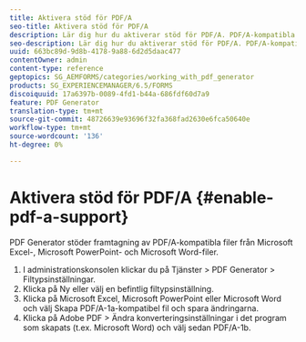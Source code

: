 ```yaml
---
title: Aktivera stöd för PDF/A
seo-title: Aktivera stöd för PDF/A
description: Lär dig hur du aktiverar stöd för PDF/A. PDF/A-kompatibla filer kan skapas från Microsoft Excel-, Microsoft PowerPoint- och Microsoft Word-filer.
seo-description: Lär dig hur du aktiverar stöd för PDF/A. PDF/A-kompatibla filer kan skapas från Microsoft Excel-, Microsoft PowerPoint- och Microsoft Word-filer.
uuid: 663bc89d-9d8b-4178-9a88-6d2d5daac477
contentOwner: admin
content-type: reference
geptopics: SG_AEMFORMS/categories/working_with_pdf_generator
products: SG_EXPERIENCEMANAGER/6.5/FORMS
discoiquuid: 17a6397b-0089-4fd1-b44a-686fdf60d7a9
feature: PDF Generator
translation-type: tm+mt
source-git-commit: 48726639e93696f32fa368fad2630e6fca50640e
workflow-type: tm+mt
source-wordcount: '136'
ht-degree: 0%

---
```



# Aktivera stöd för PDF/A {#enable-pdf-a-support}

PDF Generator stöder framtagning av PDF/A-kompatibla filer från Microsoft Excel-, Microsoft PowerPoint- och Microsoft Word-filer.

1. I administrationskonsolen klickar du på Tjänster > PDF Generator > Filtypsinställningar.
1. Klicka på Ny eller välj en befintlig filtypsinställning.
1. Klicka på Microsoft Excel, Microsoft PowerPoint eller Microsoft Word och välj Skapa PDF/A-1a-kompatibel fil och spara ändringarna.
1. Klicka på Adobe PDF > Ändra konverteringsinställningar i det program som skapats (t.ex. Microsoft Word) och välj sedan PDF/A-1b.

